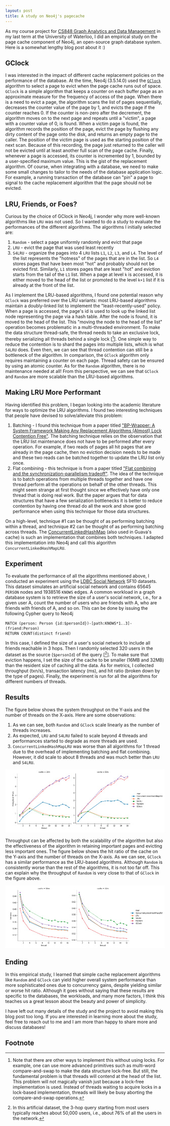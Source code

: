 ```yaml
---
layout: post
title: A study on Neo4j's pagecache
---
```


As my course project for [CS848 Graph Analytics and Data Management](https://cs.uwaterloo.ca/~ssalihog/courses/cs848-winter-2020.html) in my last term at the University of Waterloo, I did an empirical study on the page cache component of Neo4j, an open-source graph database system. Here is a somewhat lengthy blog post about it :)

## GClock
I was interested in the impact of different cache replacement policies on the performance of the database. At the time, Neo4j (3.5.14.0) used the [`GClock`](https://dl.acm.org/doi/10.1145/320263.320276) algorithm to select a page to evict when the page cache runs out of space. `GClock` is a simple algorithm that keeps a counter on each buffer page as an approximate measure for the frequency of access of the page. When there is a need to evict a page, the algorithm scans the list of pages sequentially, decreases the counter value of the page by 1, and evicts the page if the counter reaches 0. If the counter is non-zero after the decrement, the algorithm moves on to the next page and repeats until a "victim", a page with a counter value of 0, is found. When a victim page is found, the algorithm records the position of the page, evict the page by flushing any dirty content of the page onto the disk, and returns an empty page to the caller. The position of the victim page is used as the starting position of the next scan. Because of this recording, the page just returned to the caller will not be evicted until at least another full scan of the page cache. Finally, whenever a page is accessed, its counter is incremented by 1, bounded by a user-specified maximum value. This is the gist of the replacement algorithm. Of course, when integrating with a database, we need to make some small changes to tailor to the needs of the database application logic. For example, a running transaction of the database can "pin" a page to signal to the cache replacement algorithm that the page should not be evicted.

## LRU, Friends, or Foes?
Curious by the choice of GClock in Neo4j, I wonder why more well-known algorithms like `LRU` was not used. So I wanted to do a study to evaluate the performances of the different algorithms. The algorithms I initially selected are:
1. `Random` - select a page uniformly randomly and evict that page
2. `LRU` - evict the page that was used least recently
3. `S4LRU` - organize the pages into 4 `LRU` lists `L1`, `L2`, `L3`, and `L4`. The level of the list represents the "hotness" of the pages that are in the list. So `L4` stores pages that have been most "hot" and probably should not be evicted first. Similarly, `L1` stores pages that are least "hot" and eviction starts from the tail of the `L1` list. When a page at level `k` is accessed, it is either moved to the head of the list or promoted to the level `k+1` list if it is already at the front of the list.

As I implement the LRU-based algorithms, I found one potential reason why `GClock` was preferred over the LRU variants: most LRU-based algorithms maintain a doubly-linked list to implement the "least-recently-used" policy. When a page is accessed, the page's id is used to look up the linked list node representing the page via a hash table. After the node is found, it is moved to the head of the list. This "moving the node to the head of the list" operation becomes problematic in a multi-threaded environment. To make the data structure thread-safe, the thread needs to take an exclusive lock, thereby serializing all threads behind a single lock \[[^1]\]. One simple way to reduce the contention is to shard the pages into multiple lists, which is what `S4LRU` does. Even then, we can see that thread contention can still be a bottleneck of the algorithm. In comparison, the `GClock` algorithm only requires maintaining a counter on each page. Thread safety can be ensured by using an atomic counter. As for the `Random` algorithm, there is no maintenance needed at all! From this perspective, we can see that `GClock` and `Random` are more scalable than the LRU-based algorithms.

## Making LRU More Performant
Having identified this problem, I began looking into the academic literature for ways to optimize the LRU algorithms. I found two interesting techniques that people have devised to solve/alleviate this problem:

1. Batching - I found this technique from a paper titled ["BP-Wrapper: A System Framework Making Any Replacement Algorithms (Almost) Lock Contention Free"](https://ieeexplore.ieee.org/document/4812418). The batching technique relies on the observation that the LRU list maintenance does not have to be performed after every operation. For example, if two reads of pages all hit pages that are already in the page cache, then no eviction decision needs to be made and these two reads can be batched together to update the LRU list only once.
2. Flat combining - this technique is from a paper titled ["Flat combining and the synchronization-parallelism tradeoff"](https://dl.acm.org/doi/10.1145/1810479.1810540). The idea of the technique is to batch operations from multiple threads together and have one thread perform all the operations on behalf of the other threads. This might seem strange at first thought since we effectively have only one thread that is doing real work. But the paper argues that for data structures that have a few serialization bottlenecks it is better to reduce contention by having one thread do all the work and show good performance when using this technique for those data structures.

On a high-level, technique #1 can be thought of as performing batching within a thread, and technique #2 can be thought of as performing batching across threads. The [ConcurrentLinkedHashMap](https://github.com/ben-manes/concurrentlinkedhashmap) (also used in Guava's cache) is such an implementation that combines both techniques. I adapted this implementation into Neo4j and call this algorithm `ConcurrentLinkedHashMapLRU`.

## Experiment

To evaluate the performance of all the algorithms mentioned above, I conducted an experiment using the [LDBC Social Network](http://ldbcouncil.org/benchmarks/snb) SF10 datasets. This dataset simulates an artificial social network and contains 65645 `PERSON` nodes and 1938516 `KNOWS` edges. A common workload in a graph database system is to retrieve the size of a user's social network, i.e., for a given user A, count the number of users who are friends with A, who are friends with friends of A, and so on. This can be done by issuing the following Cypher query to Neo4j

```cypher
MATCH (person: Person {id:$personId})-[path:KNOWS*1..3]-(friend:Person)
RETURN COUNT(distinct friend)
```
In this case, I defined the size of a user's social network to include all friends reachable in 3 hops. Then I randomly selected 320 users in the dataset as the source (`$personId`) of the query \[[^2]\]. To make sure that eviction happens, I set the size of the cache to be smaller (16MB and 32MB) than the resident size of caching all the data. As for metrics, I collected throughput (txn/s), transaction latency (ms), and hit ratio (broken down by the type of pages). Finally, the experiment is run for all the algorithms for different numbers of threads.

## Results

The figure below shows the system throughput on the Y-axis and the number of threads on the X-axis. Here are some observations:

1. As we can see, both `Random` and `GClock` scale linearly as the number of threads increases.
2. As expected, `LRU` and `S4LRU` failed to scale beyond 4 threads and performances started to degrade as more threads are used.
3. `ConcurrentLinkedHashMapLRU` was worse than all algorithms for 1 thread due to the overhead of implementing batching and flat combining. However, it did scale to about 8 threads and was much better than `LRU` and `S4LRU`.

![Throughput vs #threads](/images/throughput_vs_num_threads.png)

Throughput can be affected by both the scalability of the algorithm but also the effectiveness of the algorithm in retaining important pages and evicting less important ones. The figure below shows the hit ratio of the cache on the Y-axis and the number of threads on the X-axis. As we can see, `GClock` has a similar performance as the LRU-based algorithms. Although `Random` is consistently worse than the rest of the algorithms, it is not too far off. This can explain why the throughput of `Random` is very close to that of `GClock` in the figure above.

![Hit Ratio vs #threads](/images/hit_ratio_vs_num_threads.png)

## Ending

In this empirical study, I learned that simple cache replacement algorithms like `Random` and `GClock` can yield higher overall system performance than more sophisticated ones due to concurrency gains, despite yielding similar or worse hit ratio. Although it goes without saying that these results are specific to the databases, the workloads, and many more factors, I think this teaches us a great lesson about the beauty and power of simplicity.

I have left out many details of the study and the project to avoid making this blog post too long. If you are interested in learning more about the study, feel free to reach out to me and I am more than happy to share more and discuss databases!

## Footnote

[^1]: Note that there are other ways to implement this without using locks. For example, one can use more advanced primitives such as multi-word compare-and-swap to make the data structure lock-free. But still, the fundamental problem is that threads will contend at the head of the list. This problem will not magically vanish just because a lock-free implementation is used. Instead of threads waiting to acquire locks in a lock-based implementation, threads will likely be busy aborting the compare-and-swap operations.

[^2]: In this artificial dataset, the 3-hop query starting from most users typically reaches about 50,000 users, i.e., about 76% of all the users in the network.